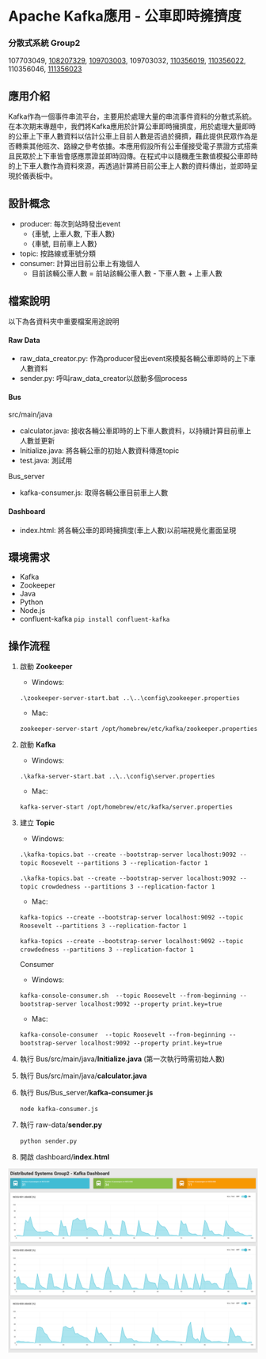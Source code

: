 # Apache Kafka應用 - 公車即時擁擠度

### 分散式系統 Group2

107703049, [108207329](https://github.com/xoxonut), [109703003](https://github.com/Tanlikfeng), 109703032, [110356019](https://github.com/YiChingLLin), [110356022](https://github.com/dabaoku), 110356046, [111356023](https://github.com/106306067)

## 應用介紹
Kafka作為一個事件串流平台，主要用於處理大量的串流事件資料的分散式系統。在本次期末專題中，我們將Kafka應用於計算公車即時擁擠度，用於處理大量即時的公車上下車人數資料以估計公車上目前人數是否過於擁擠，藉此提供民眾作為是否轉乘其他班次、路線之參考依據。本應用假設所有公車僅接受電子票證方式搭乘且民眾於上下車皆會感應票證並即時回傳。在程式中以隨機產生數值模擬公車即時的上下車人數作為資料來源，再透過計算將目前公車上人數的資料傳出，並即時呈現於儀表板中。

## 設計概念
- producer: 每次到站時發出event
    - {車號, 上車人數, 下車人數}
    - {車號, 目前車上人數}
- topic: 按路線或車號分類
- consumer: 計算出目前公車上有幾個人 
    - 目前該輛公車人數 = 前站該輛公車人數 - 下車人數 + 上車人數

## 檔案說明
以下為各資料夾中重要檔案用途說明
#### Raw Data
- raw_data_creator.py: 作為producer發出event來模擬各輛公車即時的上下車人數資料
- sender.py: 呼叫raw_data_creator以啟動多個process

#### Bus
src/main/java
- calculator.java: 接收各輛公車即時的上下車人數資料，以持續計算目前車上人數並更新
- Initialize.java: 將各輛公車的初始人數資料傳進topic
- test.java: 測試用

Bus_server
- kafka-consumer.js: 取得各輛公車目前車上人數

#### Dashboard
- index.html: 將各輛公車的即時擁擠度(車上人數)以前端視覺化畫面呈現

## 環境需求
- Kafka
- Zookeeper
- Java
- Python
- Node.js
- confluent-kafka `pip install confluent-kafka`

## 操作流程
1. 啟動 **Zookeeper**
    - Windows: 

    `.\zookeeper-server-start.bat ..\..\config\zookeeper.properties`

    - Mac: 

    `zookeeper-server-start /opt/homebrew/etc/kafka/zookeeper.properties`

2. 啟動 **Kafka**
    - Windows:

    `.\kafka-server-start.bat ..\..\config\server.properties`

    - Mac: 

    `kafka-server-start /opt/homebrew/etc/kafka/server.properties`

3. 建立 **Topic**
    - Windows: 

    `.\kafka-topics.bat --create --bootstrap-server localhost:9092 --topic Roosevelt --partitions 3 --replication-factor 1`

    `.\kafka-topics.bat --create --bootstrap-server localhost:9092 --topic crowdedness --partitions 3 --replication-factor 1`

    - Mac: 

    `kafka-topics --create --bootstrap-server localhost:9092 --topic Roosevelt --partitions 3 --replication-factor 1`

    `kafka-topics --create --bootstrap-server localhost:9092 --topic crowdedness --partitions 3 --replication-factor 1`

    Consumer
    - Windows: 
    
    `kafka-console-consumer.sh  --topic Roosevelt --from-beginning --bootstrap-server localhost:9092 --property print.key=true`

    - Mac: 
    
    `kafka-console-consumer  --topic Roosevelt --from-beginning --bootstrap-server localhost:9092 --property print.key=true`

4. 執行 Bus/src/main/java/**Initialize.java** (第一次執行時需初始人數)

5. 執行 Bus/src/main/java/**calculator.java**

6. 執行 Bus/Bus_server/**kafka-consumer.js**

    `node kafka-consumer.js`

7. 執行 raw-data/**sender.py**

    `python sender.py`

8. 開啟 dashboard/**index.html**

![image](https://github.com/YiChingLLin/DistributedSystems_Group2/blob/main/img/screencapture-dashboard.png)